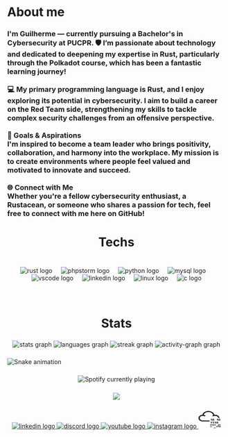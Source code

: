 <h1 align="left">About me</h1>

###

<h3 align="left">I'm Guilherme — currently pursuing a Bachelor's in Cybersecurity at PUCPR. 🛡️ I’m passionate about technology and dedicated to deepening my expertise in Rust, particularly through the Polkadot course, which has been a fantastic learning journey!<br><br>💻 My primary programming language is Rust, and I enjoy exploring its potential in cybersecurity. I aim to build a career on the Red Team side, strengthening my skills to tackle complex security challenges from an offensive perspective.<br><br>🌱 Goals & Aspirations<br>I'm inspired to become a team leader who brings positivity, collaboration, and harmony into the workplace. My mission is to create environments where people feel valued and motivated to innovate and succeed.<br><br>🌐 Connect with Me<br>Whether you're a fellow cybersecurity enthusiast, a Rustacean, or someone who shares a passion for tech, feel free to connect with me here on GitHub!</h3>

###

<h1 align="center">Techs</h1>

###

<br clear="both">

<div align="center">
  <img src="https://skillicons.dev/icons?i=rust" height="40" alt="rust logo"  />
  <img width="12" />
  <img src="https://cdn.jsdelivr.net/gh/devicons/devicon/icons/phpstorm/phpstorm-original.svg" height="40" alt="phpstorm logo"  />
  <img width="12" />
  <img src="https://cdn.jsdelivr.net/gh/devicons/devicon/icons/python/python-original.svg" height="40" alt="python logo"  />
  <img width="12" />
  <img src="https://cdn.jsdelivr.net/gh/devicons/devicon/icons/mysql/mysql-original.svg" height="40" alt="mysql logo"  />
  <img width="12" />
  <img src="https://cdn.jsdelivr.net/gh/devicons/devicon/icons/vscode/vscode-original.svg" height="40" alt="vscode logo"  />
  <img width="12" />
  <img src="https://cdn.jsdelivr.net/gh/devicons/devicon/icons/linkedin/linkedin-original.svg" height="40" alt="linkedin logo"  />
  <img width="12" />
  <img src="https://cdn.jsdelivr.net/gh/devicons/devicon/icons/linux/linux-original.svg" height="40" alt="linux logo"  />
  <img width="12" />
  <img src="https://cdn.jsdelivr.net/gh/devicons/devicon/icons/c/c-original.svg" height="40" alt="c logo"  />
</div>

###

<br clear="both">

<h1 align="center">Stats</h1>

###

<div align="center">
  <img src="https://github-readme-stats.vercel.app/api?username=Yash1c&hide_title=false&hide_rank=false&show_icons=true&include_all_commits=true&count_private=true&disable_animations=false&theme=discord_old_blurple&locale=en&hide_border=true&order=1" height="150" alt="stats graph"  />
  <img src="https://github-readme-stats.vercel.app/api/top-langs?username=Yash1c&locale=en&hide_title=false&layout=compact&card_width=320&langs_count=5&theme=nightowl&hide_border=true&order=2" height="150" alt="languages graph"  />
  <img src="https://streak-stats.demolab.com?user=Yash1c&locale=en&mode=daily&theme=blue-green&hide_border=false&border_radius=5&order=3" height="150" alt="streak graph"  />
  <img src="https://github-readme-activity-graph.vercel.app/graph?username=Yash1c&radius=16&theme=tokyo-night&area=true&order=5&hide_border=true&hide_title=false&bg_color=040f0f" height="300" alt="activity-graph graph"  />
</div>

###

<img src="https://raw.githubusercontent.com/Yash1c/Yash1c/output/snake.svg" alt="Snake animation" />

###

<div align="center">
  <img src="https://spotify-recently-played-readme.vercel.app/api?user=xkefgvn8q789alwdzlmtwrgkr" alt="Spotify currently playing" />
</div>

###

<div align="center">
  <img src="https://profile-counter.glitch.me/Yash1c/count.svg?" />
</div>

###

<div align="center">
  <a href="https://www.linkedin.com/in/guilherme-montoya-6b668b2b0/" target="_blank">
    <img src="https://raw.githubusercontent.com/maurodesouza/profile-readme-generator/master/src/assets/icons/social/linkedin/default.svg" width="52" height="40" alt="linkedin logo"  />
  </a>
  <a href="https://discord.gg/eaC2URkP" target="_blank">
    <img src="https://raw.githubusercontent.com/maurodesouza/profile-readme-generator/master/src/assets/icons/social/discord/default.svg" width="52" height="40" alt="discord logo"  />
  </a>
  <a href="https://www.youtube.com/@Yashic_" target="_blank">
    <img src="https://raw.githubusercontent.com/maurodesouza/profile-readme-generator/master/src/assets/icons/social/youtube/default.svg" width="52" height="40" alt="youtube logo"  />
  </a>
  <a href="https://www.instagram.com/yashic_x3/" target="_blank">
    <img src="https://raw.githubusercontent.com/maurodesouza/profile-readme-generator/master/src/assets/icons/social/instagram/default.svg" width="52" height="40" alt="instagram logo"  />
  </a>
  <a href="https://tryhackme.com/r/p/Yashic" target="_blank">
    <img src="https://raw.githubusercontent.com/maurodesouza/profile-readme-generator/master/src/assets/icons/social/tryhackme/default.svg" width="52" height="40" alt="tryhackme logo"  />
  </a>
</div>

###
